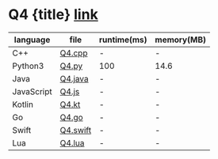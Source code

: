 # Q4 {title} [link]()

| language   | file                           | runtime(ms) | memory(MB) |
| ---------- | ------------------------------ | ----------- | ---------- |
| C++        | [Q4.cpp](./Q4.cpp)             | -           | -          |
| Python3    | [Q4.py](./Q4.py)               | 100         | 14.6       |
| Java       | [Q4.java](./Q4.java)           | -           | -          |
| JavaScript | [Q4.js](./Q4.js)               | -           | -          |
| Kotlin     | [Q4.kt](./Q4.kt)               | -           | -          |
| Go         | [Q4.go](./Q4.go)               | -           | -          |
| Swift      | [Q4.swift](./Q4.swift)         | -           | -          |
| Lua        | [Q4.lua](./Q4.lua)             | -           | -          |
